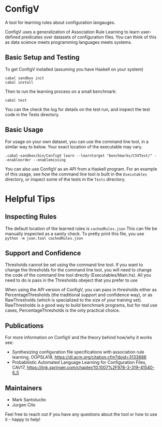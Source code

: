 # ConfigV

A tool for learning rules about configuration langauges. 

ConfigV uses a generalization of Association Rule Learning to learn user-defined predicates over datasets of configuration files. You can think of this as data science meets programming languages meets systems.

## Basic Setup and Testing

To get ConfigV installed (assuming you have Haskell on your system)

```
cabal sandbox init
cabal install
```

Then to run the learning process on a small benchmark:

```
cabal test 
```

You can the check the log for details on the test run, and inspect the test code in the Tests directory.


## Basic Usage

For usage on your own dataset, you can use the command line tool, in a similar way to below. Your exact location of the executable may vary.

```
.cabal-sandbox/bin/ConfigV learn --learntarget "benchmarks/CSVTest/" --enableorder --enablemissing
```

You can also use ConfigV as an API from a Haskell program. For an example of this usage, see how the command line tool is built in the ```Executables``` directory, or inspect some of the tests in the ```Tests``` directory.

# Helpful Tips

## Inspecting Rules
The default location of the learned rules is ```cachedRules.json```
This can file be manually inspected as a sanity check. 
To pretty print this file, you use ```python -m json.tool cachedRules.json```

## Support and Confidence 

Thresholds cannot be set using the command line tool. If you want to change the thresholds for the command line tool, you will need to change the code of the command line tool directly (Executables/Main.hs). All you need to do is pass in the Thresholds obeject that you prefer to use

When using the API version of ConfigV, you can pass in thresholds either as PercentageThresholds (the traditional support and confidence way), or as RawThresholds (which is specialized to the size of your training set). RawThresholds is a good way to build benchmark programs, but for real use cases, PercentageThresholds is the only practical choice.

## Publications

For more information on ConfigV and the theory behind how/why it works see:

- Synthesizing configuration file specifications with association rule learning, OOPSLA18, https://dl.acm.org/citation.cfm?doid=3133888
- Probabilistic Automated Language Learning for Configuration Files, CAV17, https://link.springer.com/chapter/10.1007%2F978-3-319-41540-6_5

## Maintainers

- Mark Santolucito
- Jurgen Cito 

Feel free to reach out if you have any questions about the tool or how to use it - happy to help!
